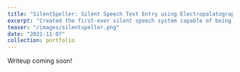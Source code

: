 ```yaml
---
title: "SilentSpeller: Silent Speech Text Entry using Electropalatography"
excerpt: "Created the first-ever silent speech system capable of being used with a large vocabulary while in motion. Made a novel text entry system with capacitive tongue sensing from an oral wearable device to enable a privacy-preserving alternative to speech recognition. Earned the Outstanding Presentation Award at Georgia Tech's Undergraduate Symposium and presented at CHI 2021."
teaser: "/images/silentspeller.png"
date: "2021-11-07"
collection: portfolio
---
```


Writeup coming soon!
